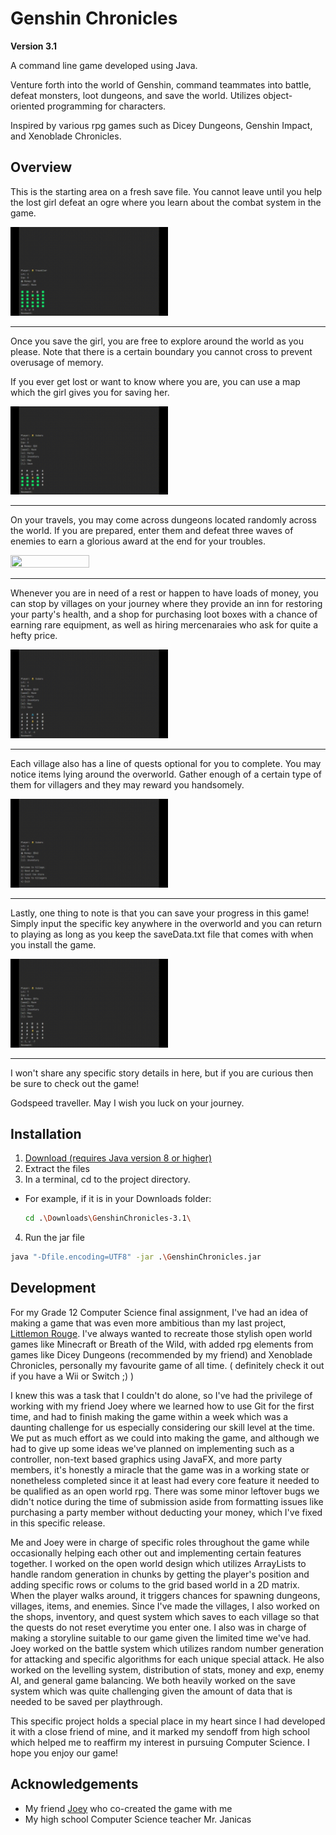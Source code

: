 # Genshin Chronicles

**Version 3.1**

A command line game developed using Java.

Venture forth into the world of Genshin, command teammates into battle, defeat monsters, loot dungeons, and save the world. Utilizes object-oriented programming for characters.

Inspired by various rpg games such as Dicey Dungeons, Genshin Impact, and Xenoblade Chronicles.

## Overview

This is the starting area on a fresh save file. You cannot leave until you help the lost girl defeat an ogre where you learn about the combat system in the game.

<img src="/demo/beginning.gif" width="50%" height="50%"/>

---

Once you save the girl, you are free to explore around the world as you please. Note that there is a certain boundary you cannot cross to prevent overusage of memory.

If you ever get lost or want to know where you are, you can use a map which the girl gives you for saving her.

<img src="/demo/map.gif" width="50%" height="50%"/>

---

On your travels, you may come across dungeons located randomly across the world. If you are prepared, enter them and defeat three waves of enemies to earn a glorious
award at the end for your troubles.

<img src="/demo/dungeon.gif" width="50%" height="50%"/>

---

Whenever you are in need of a rest or happen to have loads of money, you can stop by villages on your journey where they provide an inn for restoring your party's health,
and a shop for purchasing loot boxes with a chance of earning rare equipment, as well as hiring mercenaraies who ask for quite a hefty price.

<img src="/demo/village.gif" width="50%" height="50%"/>

---

Each village also has a line of quests optional for you to complete. You may notice items lying around the overworld. Gather enough of a certain type of them for villagers
and they may reward you handsomely.

<img src="/demo/quests.gif" width="50%" height="50%"/>

---

Lastly, one thing to note is that you can save your progress in this game! Simply input the specific key anywhere in the overworld and you can return to playing as long as
you keep the saveData.txt file that comes with when you install the game.

<img src="/demo/save.gif" width="50%" height="50%"/>

---

I won't share any specific story details in here, but if you are curious then be sure to check out the game!

Godspeed traveller. May I wish you luck on your journey.

## Installation

1. [Download (requires Java version 8 or higher)](https://github.com/BitPingu/genshin-chronicles/releases/download/v3.0/GenshinChronicles-3.1.zip)
2. Extract the files
3. In a terminal, cd to the project directory.
- For example, if it is in your Downloads folder:

  ```sh 
  cd .\Downloads\GenshinChronicles-3.1\ 
  ```
4. Run the jar file
  ```sh 
  java "-Dfile.encoding=UTF8" -jar .\GenshinChronicles.jar
  ```

## Development

For my Grade 12 Computer Science final assignment, I've had an idea of making a game that was even more ambitious than my last project, [Littlemon Rouge](https://github.com/BitPingu/littlemon-rouge). 
I've always wanted to recreate those stylish open world games like Minecraft or Breath of the Wild, with added rpg elements from games like Dicey Dungeons (recommended by my friend) and Xenoblade 
Chronicles, personally my favourite game of all time. ( definitely check it out if you have a Wii or Switch ;) )

I knew this was a task that I couldn't do alone, so I've had the privilege of working with my friend Joey where we learned how to use Git for the first time, and had to finish making
the game within a week which was a daunting challenge for us especially considering our skill level at the time. We put as much effort as we could into making the game, and although we 
had to give up some ideas we've planned on implementing such as a controller, non-text based graphics using JavaFX, and more party members, it's honestly a miracle that the game was in
a working state or nonetheless completed since it at least had every core feature it needed to be qualified as an open world rpg. There was some minor leftover bugs we didn't notice
during the time of submission aside from formatting issues like purchasing a party member without deducting your money, which I've fixed in this specific release.

Me and Joey were in charge of specific roles throughout the game while occasionally helping each other out and implementing certain features together. I worked on the open world design
which utilizes ArrayLists to handle random generation in chunks by getting the player's position and adding specific rows or colums to the grid based world in a 2D matrix. When the player 
walks around, it triggers chances for spawning dungeons, villages, items, and enemies. Since I've made the villages, I also worked on the shops, inventory, and quest system which saves to
each village so that the quests do not reset everytime you enter one. I also was in charge of making a storyline suitable to our game given the limited time we've had. Joey worked on the 
battle system which utilizes random number generation for attacking and specific algorithms for each unique special attack. He also worked on the levelling system, distribution of stats, 
money and exp, enemy AI, and general game balancing. We both heavily worked on the save system which was quite challenging given the amount of data that is needed to be saved per playthrough.

This specific project holds a special place in my heart since I had developed it with a close friend of mine, and it marked my sendoff from high school which helped me to reaffirm my interest 
in pursuing Computer Science. I hope you enjoy our game!

## Acknowledgements

- My friend [Joey](https://github.com/JoeyA03) who co-created the game with me
- My high school Computer Science teacher Mr. Janicas
